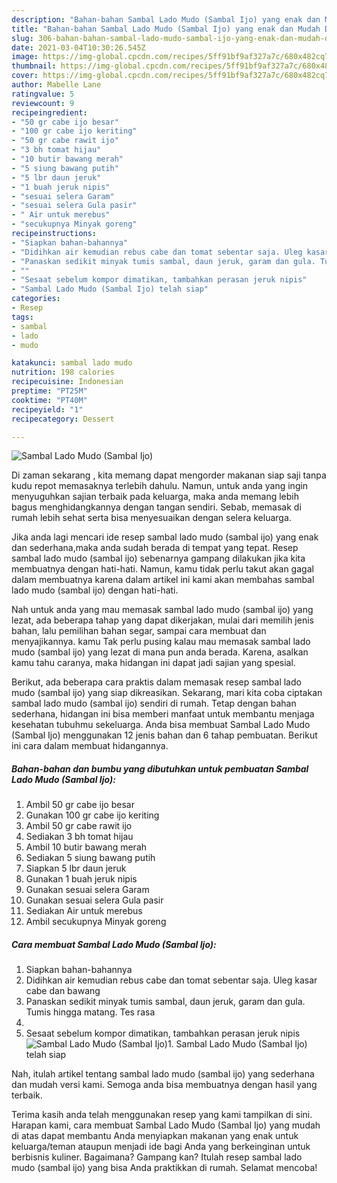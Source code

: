 ```yaml
---
description: "Bahan-bahan Sambal Lado Mudo (Sambal Ijo) yang enak dan Mudah Dibuat"
title: "Bahan-bahan Sambal Lado Mudo (Sambal Ijo) yang enak dan Mudah Dibuat"
slug: 306-bahan-bahan-sambal-lado-mudo-sambal-ijo-yang-enak-dan-mudah-dibuat
date: 2021-03-04T10:30:26.545Z
image: https://img-global.cpcdn.com/recipes/5ff91bf9af327a7c/680x482cq70/sambal-lado-mudo-sambal-ijo-foto-resep-utama.jpg
thumbnail: https://img-global.cpcdn.com/recipes/5ff91bf9af327a7c/680x482cq70/sambal-lado-mudo-sambal-ijo-foto-resep-utama.jpg
cover: https://img-global.cpcdn.com/recipes/5ff91bf9af327a7c/680x482cq70/sambal-lado-mudo-sambal-ijo-foto-resep-utama.jpg
author: Mabelle Lane
ratingvalue: 5
reviewcount: 9
recipeingredient:
- "50 gr cabe ijo besar"
- "100 gr cabe ijo keriting"
- "50 gr cabe rawit ijo"
- "3 bh tomat hijau"
- "10 butir bawang merah"
- "5 siung bawang putih"
- "5 lbr daun jeruk"
- "1 buah jeruk nipis"
- "sesuai selera Garam"
- "sesuai selera Gula pasir"
- " Air untuk merebus"
- "secukupnya Minyak goreng"
recipeinstructions:
- "Siapkan bahan-bahannya"
- "Didihkan air kemudian rebus cabe dan tomat sebentar saja. Uleg kasar cabe dan bawang"
- "Panaskan sedikit minyak tumis sambal, daun jeruk, garam dan gula. Tumis hingga matang. Tes rasa"
- ""
- "Sesaat sebelum kompor dimatikan, tambahkan perasan jeruk nipis"
- "Sambal Lado Mudo (Sambal Ijo) telah siap"
categories:
- Resep
tags:
- sambal
- lado
- mudo

katakunci: sambal lado mudo 
nutrition: 198 calories
recipecuisine: Indonesian
preptime: "PT25M"
cooktime: "PT40M"
recipeyield: "1"
recipecategory: Dessert

---
```



![Sambal Lado Mudo (Sambal Ijo)](https://img-global.cpcdn.com/recipes/5ff91bf9af327a7c/680x482cq70/sambal-lado-mudo-sambal-ijo-foto-resep-utama.jpg)

Di zaman  sekarang , kita memang dapat mengorder makanan siap saji tanpa kudu repot memasaknya terlebih dahulu. Namun, untuk anda yang ingin menyuguhkan sajian terbaik pada keluarga, maka anda memang lebih bagus menghidangkannya dengan tangan sendiri. Sebab, memasak di rumah lebih sehat serta bisa menyesuaikan dengan selera keluarga.

Jika anda lagi mencari ide resep sambal lado mudo (sambal ijo) yang enak dan sederhana,maka anda sudah berada di tempat yang tepat. Resep sambal lado mudo (sambal ijo)  sebenarnya gampang dilakukan jika kita membuatnya dengan hati-hati. Namun, kamu tidak perlu takut akan gagal dalam membuatnya 
karena dalam artikel ini kami akan membahas sambal lado mudo (sambal ijo) dengan hati-hati.  



Nah untuk anda yang mau memasak sambal lado mudo (sambal ijo) yang lezat, ada beberapa tahap yang dapat dikerjakan, mulai dari memilih jenis bahan, lalu pemilihan bahan segar, sampai cara membuat dan menyajikannya. kamu Tak perlu pusing kalau mau memasak sambal lado mudo (sambal ijo) yang lezat di mana pun anda berada. Karena, asalkan kamu  tahu caranya, maka hidangan ini dapat jadi sajian yang spesial.

Berikut, ada beberapa cara praktis  dalam memasak resep sambal lado mudo (sambal ijo) yang siap dikreasikan. Sekarang, mari kita coba ciptakan sambal lado mudo (sambal ijo) sendiri di rumah. Tetap dengan bahan sederhana, hidangan ini bisa memberi manfaat untuk membantu menjaga kesehatan tubuhmu sekeluarga. Anda bisa membuat Sambal Lado Mudo (Sambal Ijo) menggunakan 12 jenis bahan dan 6 tahap pembuatan. Berikut ini cara dalam membuat hidangannya.

<!--inarticleads1-->

##### Bahan-bahan dan bumbu yang dibutuhkan untuk pembuatan Sambal Lado Mudo (Sambal Ijo):

1. Ambil 50 gr cabe ijo besar
1. Gunakan 100 gr cabe ijo keriting
1. Ambil 50 gr cabe rawit ijo
1. Sediakan 3 bh tomat hijau
1. Ambil 10 butir bawang merah
1. Sediakan 5 siung bawang putih
1. Siapkan 5 lbr daun jeruk
1. Gunakan 1 buah jeruk nipis
1. Gunakan sesuai selera Garam
1. Gunakan sesuai selera Gula pasir
1. Sediakan  Air untuk merebus
1. Ambil secukupnya Minyak goreng




<!--inarticleads2-->

##### Cara membuat Sambal Lado Mudo (Sambal Ijo):

1. Siapkan bahan-bahannya
1. Didihkan air kemudian rebus cabe dan tomat sebentar saja. Uleg kasar cabe dan bawang
1. Panaskan sedikit minyak tumis sambal, daun jeruk, garam dan gula. Tumis hingga matang. Tes rasa
1. 
1. Sesaat sebelum kompor dimatikan, tambahkan perasan jeruk nipis
<img src="//assets-global.cpcdn.com/assets/icons/button_play-2c75c40dde080a61004c1f40b05d8f140eaff45d7e9e6481dc71c63d2e7c4909.png" alt="Sambal Lado Mudo (Sambal Ijo)">1. Sambal Lado Mudo (Sambal Ijo) telah siap




Nah, itulah artikel tentang  sambal lado mudo (sambal ijo)  yang sederhana dan mudah versi kami. Semoga anda bisa membuatnya dengan hasil yang terbaik. 

Terima kasih anda telah menggunakan resep yang kami tampilkan di sini. Harapan kami, cara membuat  Sambal Lado Mudo (Sambal Ijo) yang mudah di atas dapat membantu Anda menyiapkan makanan yang enak untuk keluarga/teman ataupun menjadi ide bagi Anda yang berkeinginan untuk berbisnis kuliner. Bagaimana? Gampang kan? Itulah resep sambal lado mudo (sambal ijo) yang bisa Anda praktikkan di rumah. Selamat mencoba!

